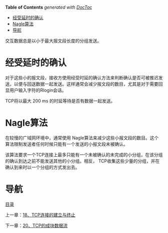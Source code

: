 <!-- START doctoc generated TOC please keep comment here to allow auto update -->
<!-- DON'T EDIT THIS SECTION, INSTEAD RE-RUN doctoc TO UPDATE -->
**Table of Contents**  *generated with [DocToc](https://github.com/thlorenz/doctoc)*

- [经受延时的确认](#%E7%BB%8F%E5%8F%97%E5%BB%B6%E6%97%B6%E7%9A%84%E7%A1%AE%E8%AE%A4)
- [Nagle算法](#nagle%E7%AE%97%E6%B3%95)
- [导航](#%E5%AF%BC%E8%88%AA)

<!-- END doctoc generated TOC please keep comment here to allow auto update -->

交互数据总是以小于最大报文段长度的分组发送。

# 经受延时的确认

对于这些小的报文段，接收方使用经受时延的确认方法来判断确认是否可被推迟发送，以便与回送数据一起发送。这样通常会减少报文段的数目，尤其是对于需要回显用户输入字符的Rlogin会话。

TCP将以最大 200 ms 的时延等待是否有数据一起发送。

# Nagle算法

在较慢的广域网环境中，通常使用 Nagle算法来减少这些小报文段的数目。这个算法限制发送者任何时候只能有一个发送的小报文段未被确认。

该算法要求一个TCP连接上最多只能有一个未被确认的未完成的小分组，在该分组的确认到达之前不能发送其他的小分组。相反， TCP收集这些少量的分组，并在确认到来时以一个分组的方式发出去。

# 导航

[目录](README.md)

上一章：[18、TCP连接的建立与终止](18、TCP连接的建立与终止.md)

下一章：[20、TCP的成块数据流](20、TCP的成块数据流.md)
